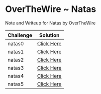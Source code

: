 # OverTheWire ~ Natas

Note and Writeup for Natas by OverTheWire

| Challenge | Solution |
| --- | --- |
| natas0 | <a href="./natas0.py">Click Here</a> | 
| natas1 | <a href="./natas1.py/">Click Here</a> | 
| natas2 | <a href="./natas2.py">Click Here</a> | 
| natas3 | <a href="./natas3.py">Click Here</a> | 
| natas4 | <a href="./natas4.py/">Click Here</a> | 
| natas5 | <a href="./natas5.py">Click Here</a> | 